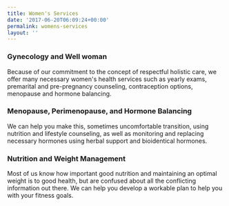 ```yaml
---
title: Women's Services
date: '2017-06-20T06:09:24+00:00'
permalink: womens-services
layout: ''
---
```

### Gynecology and Well woman

Because of our commitment to the concept of respectful holistic care, we offer many necessary women's health services such as yearly exams, premarital and pre-pregnancy counseling, contraception options, menopause and hormone balancing.

### Menopause, Perimenopause, and Hormone Balancing

We can help you make this, sometimes uncomfortable transition, using nutrition and lifestyle counseling, as well as monitoring and replacing necessary hormones using herbal support and bioidentical hormones.

### Nutrition and Weight Management

Most of us know how important good nutrition and maintaining an optimal weight is to good health, but are confused about all the conflicting information out there. We can help you develop a workable plan to help you with your fitness goals.